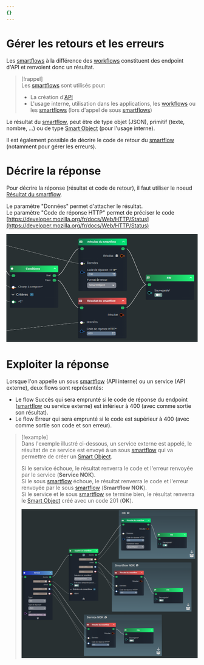 ```yaml
---
{}
---
```

   
# Gérer les retours et les erreurs   
   
Les [smartflows](../_glossaire/Glossaire.md) à la différence des [workflows](../_glossaire/Glossaire.md) constituent des endpoint d'API et renvoient donc un résultat.   
   
>[!rappel]   
>Les [smartflows](../_glossaire/Glossaire.md) sont utilisés pour:   
>- La création d'[API](../06%20-%20Smartflows%2C%20connecter%20vos%20apps/1%20-%20Cr%C3%A9er%20une%20API.md)   
>- L'usage interne, utilisation dans les applications, les [workflows](../_glossaire/Glossaire.md) ou les [smartflows](../_glossaire/Glossaire.md) (lors d'appel de sous [smartflows](../_glossaire/Glossaire.md))   
   
Le résultat du [smartflow](../_glossaire/Glossaire.md), peut être de type objet (JSON), primitif (texte, nombre, ...) ou de type [Smart Object](../_glossaire/Glossaire.md) (pour l'usage interne).   
   
Il est également possible de décrire le code de retour du [smartflow](../_glossaire/Glossaire.md) (notamment pour gérer les erreurs).   
   
# Décrire la réponse   
   
Pour décrire la réponse (résultat et code de retour), il faut utiliser le noeud [Résultat du smartflow](../R%C3%A9f%C3%A9rences%20des%20noeuds/R%C3%A9sultat%20du%20smartflow.md).   
   
Le paramètre "Données" permet d'attacher le résultat.   
Le paramètre "Code de réponse HTTP" permet de préciser le code [https://developer.mozilla.org/fr/docs/Web/HTTP/Status](https://developer.mozilla.org/fr/docs/Web/HTTP/Status)   
   
![](../_assets/images/smartflows/reponse-description.png)   
   
# Exploiter la réponse   
   
Lorsque l'on appelle un sous [smartflow](../_glossaire/Glossaire.md) (API interne) ou un service (API externe), deux flows sont représentés:   
   
   
- Le flow Succès qui sera emprunté si le code de réponse du endpoint ([smartflow](../_glossaire/Glossaire.md) ou service externe) est inférieur à 400 (avec comme sortie son résultat).   
- Le flow Erreur qui sera emprunté si le code est supérieur à 400 (avec comme sortie son code et son erreur).   
   
>[!example]   
>Dans l'exemple illustré ci-dessous, un service externe est appelé, le résultat de ce service est envoyé à un sous [smartflow](../_glossaire/Glossaire.md) qui va permettre de créer un [Smart Object](../_glossaire/Glossaire.md).   
>   
>Si le service échoue, le résultat renverra le code et l'erreur renvoyée par le service (__Service NOK__).   
>Si le sous [smartflow](../_glossaire/Glossaire.md) échoue, le résultat renverra le code et l'erreur renvoyée par le sous [smartflow](../_glossaire/Glossaire.md) (__Smartflow NOK__).   
>Si le service et le sous [smartflow](../_glossaire/Glossaire.md) se termine bien, le résultat renverra le [Smart Object](../_glossaire/Glossaire.md) créé avec un code 201 (__OK__).   
>   
>![](../_assets/images/smartflows/reponse-evaluation.png)
